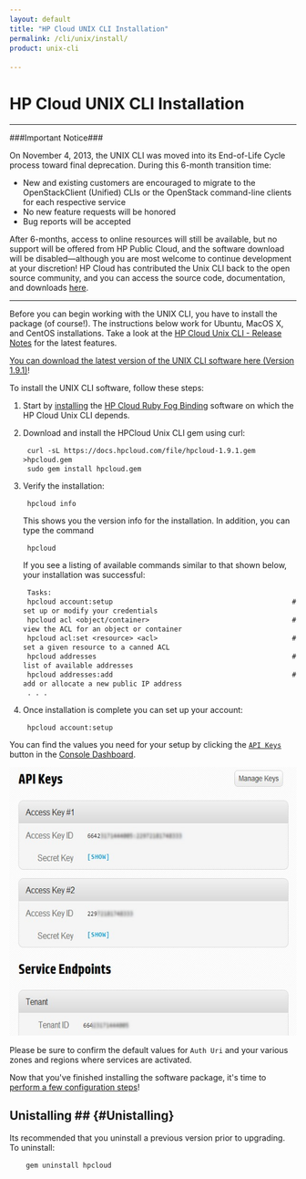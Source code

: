 ```yaml
---
layout: default
title: "HP Cloud UNIX CLI Installation"
permalink: /cli/unix/install/
product: unix-cli

---
```

# HP Cloud UNIX CLI Installation

___________________

###Important Notice###

On November 4, 2013, the UNIX CLI was moved into its End-of-Life Cycle process toward final deprecation. During this 6-month transition time:

* New and existing customers are encouraged to migrate to the OpenStackClient (Unified) CLIs or the OpenStack command-line clients for each respective service
* No new feature requests will be honored
* Bug reports will be accepted

After 6-months, access to online resources will still be available, but no support will be offered from HP Public Cloud, and the software download will be disabled—although you are most welcome to continue development at your discretion! HP Cloud has contributed the Unix CLI back to the open source community, and you can access the source code, documentation, and downloads [here](https://github.com/hpcloud/unix_cli).

_________________________________________


Before you can begin working with the UNIX CLI, you have to install the package (of course!).  The instructions below work for Ubuntu, MacOS X, and CentOS installations.  Take a look at the [HP Cloud Unix CLI - Release Notes](/cli/unix/release-notes) for the latest features.

[You can download the latest version of the UNIX CLI software here (Version 1.9.1)](/file/hpcloud-1.9.1.gem)!

To install the UNIX CLI software, follow these steps:

1. Start by [installing](/bindings/fog/install) the [HP Cloud Ruby Fog Binding](/bindings/fog) software on which the HP Cloud Unix CLI depends.

2. Download and install the HPCloud Unix CLI gem using curl:

        curl -sL https://docs.hpcloud.com/file/hpcloud-1.9.1.gem >hpcloud.gem
        sudo gem install hpcloud.gem

3. Verify the installation:

        hpcloud info

    This shows you the version info for the installation.  In addition, you can type the command

        hpcloud

   If you see a listing of available commands similar to that shown below, your installation was successful:

        Tasks:
        hpcloud account:setup                                            # set up or modify your credentials
        hpcloud acl <object/container>                                   # view the ACL for an object or container
        hpcloud acl:set <resource> <acl>                                 # set a given resource to a canned ACL
        hpcloud addresses                                                # list of available addresses
        hpcloud addresses:add                                            # add or allocate a new public IP address
        . . .

4. Once installation is complete you can set up your account:

        hpcloud account:setup

You can find the values you need for your setup by clicking the [`API Keys`](https://console.hpcloud.com/account/api_keys) button in the [Console Dashboard](https://console.hpcloud.com/dashboard).  

<img src="media/api_keys-2.jpg" width="580" height="471" alt="" />

Please be sure to confirm the default values for `Auth Uri` and your various zones and regions where services are activated.

Now that you've finished installing the software package, it's time to [perform a few configuration steps](/cli/unix/configuration)!

## Unistalling ##  {#Unistalling}

Its recommended that you uninstall a previous version prior to upgrading. To uninstall:

        gem uninstall hpcloud

